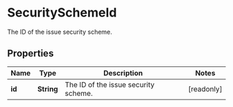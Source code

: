 

# SecuritySchemeId

The ID of the issue security scheme.

## Properties

| Name | Type | Description | Notes |
|------------ | ------------- | ------------- | -------------|
|**id** | **String** | The ID of the issue security scheme. |  [readonly] |



